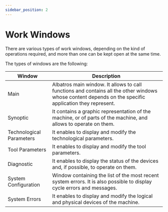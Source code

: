 ```yaml
---
sidebar_position: 2
---
```


# Work Windows

There are various types of work windows, depending on the kind of operations required, and more than one can be kept open at the same time.

The types of windows are the following:

|        **Window**        |                                                                     **Description**                                                                    |
|--------------------------|--------------------------------------------------------------------------------------------------------------------------------------------------------|
| Main                     | Albatros main window. It allows to call functions and contains all the other windows whose content depends on the specific application they represent. |
| Synoptic                 | It contains a graphic representation of the machine, or of parts of the machine, and allows to operate on them.                                        |
| Technological Parameters | It enables to display and modify the technological parameters.                                                                                         |
| Tool Parameters          | It enables to display and modify the tool parameters.                                                                                                  |
| Diagnostic               | It enables to display the status of the devices and, if possible, to operate on them.                                                                  |
| System Configuration     | Window containing the list of the most recent system errors. It is also possible to display cycle errors and messages.                                 |
| System Errors            | It enables to display and modify the logical and physical devices of the machine.                                                                      |
